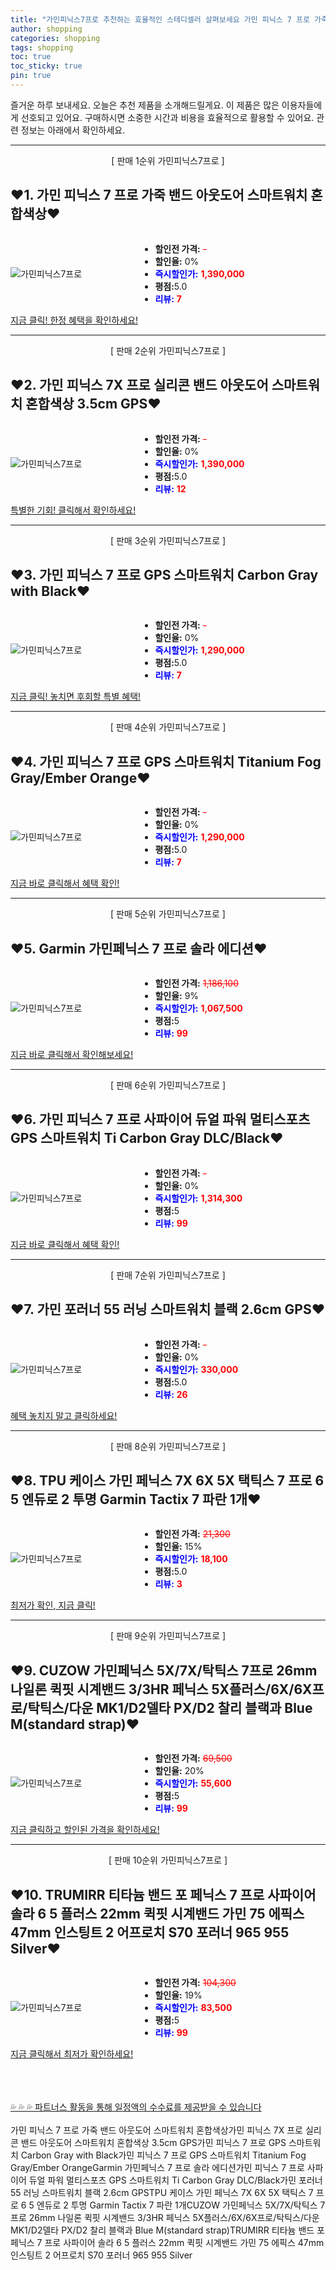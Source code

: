 ```yaml
---
title: "가민피닉스7프로 추천하는 효율적인 스테디셀러 살펴보세요 가민 피닉스 7 프로 가죽"
author: shopping
categories: shopping
tags: shopping
toc: true
toc_sticky: true
pin: true
---
```

즐거운 하루 보내세요. 오늘은 추천 제품을 소개해드릴게요. 이 제품은 많은 이용자들에게 선호되고 있어요. 구매하시면 소중한 시간과 비용을 효율적으로 활용할 수 있어요. 관련 정보는 아래에서 확인하세요.

---
<p class="toplist" style="margin: 0 auto; display: block; width: fit-content;">[ 판매 1순위 가민피닉스7프로 ]</p>

<h2><strong>❤️1. 가민 피닉스 7 프로 가죽 밴드 아웃도어 스마트워치 혼합색상❤️</strong></h2>

<div style="display: flex; align-items: center;">
    <div style="flex: 0.4;">
        <img src="https://thumbnail9.coupangcdn.com/thumbnails/remote/230x230ex/image/retail/images/2024/05/27/15/3/4d76d724-bd65-42ca-8396-92f91bbeb91d.jpg" alt="가민피닉스7프로" style="max-width: 100%;">
    </div>
    <div style="flex: 0.6; margin-left: 10px;">
        <ul>
            <li><strong>할인전 가격:</strong> <del style="color: red;">-</del></li>
            <li><strong>할인율:</strong> 0%</li>
            <li><span style='color:blue'><strong>즉시할인가:</strong></span> <span style='color:red'><strong>1,390,000</strong></span></li>
            <li><strong>평점:</strong>5.0</li>
            <li><span style='color:blue'><strong>리뷰:</strong></span> <span style='color:red'><strong>7</strong></span></li>
        </ul>
    </div>
</div>
<div class="center">
    <a href="https://William4Davisa.github.io?lptag=AF9450613&subid=githubio&pageKey=7402755487&traceid=V0-153&itemId=19164072698&vendorItemId=90116296783" class="myButton">
        지금 클릭! 한정 혜택을 확인하세요!
    </a>
</div>


---
<p class="toplist" style="margin: 0 auto; display: block; width: fit-content;">[ 판매 2순위 가민피닉스7프로 ]</p>

<h2><strong>❤️2. 가민 피닉스 7X 프로 실리콘 밴드 아웃도어 스마트워치 혼합색상 3.5cm GPS❤️</strong></h2>

<div style="display: flex; align-items: center;">
    <div style="flex: 0.4;">
        <img src="https://thumbnail9.coupangcdn.com/thumbnails/remote/230x230ex/image/retail/images/2024/05/27/15/5/dd996f78-a4f4-4efd-a3c0-e20b78d94cb5.jpg" alt="가민피닉스7프로" style="max-width: 100%;">
    </div>
    <div style="flex: 0.6; margin-left: 10px;">
        <ul>
            <li><strong>할인전 가격:</strong> <del style="color: red;">-</del></li>
            <li><strong>할인율:</strong> 0%</li>
            <li><span style='color:blue'><strong>즉시할인가:</strong></span> <span style='color:red'><strong>1,390,000</strong></span></li>
            <li><strong>평점:</strong>5.0</li>
            <li><span style='color:blue'><strong>리뷰:</strong></span> <span style='color:red'><strong>12</strong></span></li>
        </ul>
    </div>
</div>
<div class="center">
    <a href="https://William4Davisa.github.io?lptag=AF9450613&subid=githubio&pageKey=7402756468&traceid=V0-153&itemId=19164077806&vendorItemId=90116296948" class="myButton">
        특별한 기회! 클릭해서 확인하세요!
    </a>
</div>


---
<p class="toplist" style="margin: 0 auto; display: block; width: fit-content;">[ 판매 3순위 가민피닉스7프로 ]</p>

<h2><strong>❤️3. 가민 피닉스 7 프로 GPS 스마트워치 Carbon Gray with Black❤️</strong></h2>

<div style="display: flex; align-items: center;">
    <div style="flex: 0.4;">
        <img src="https://thumbnail6.coupangcdn.com/thumbnails/remote/230x230ex/image/vendor_inventory/2354/e4446b8cf02120beba29586bc141bf1e06d82d49cb543db46d8f02ccb72a.png" alt="가민피닉스7프로" style="max-width: 100%;">
    </div>
    <div style="flex: 0.6; margin-left: 10px;">
        <ul>
            <li><strong>할인전 가격:</strong> <del style="color: red;">-</del></li>
            <li><strong>할인율:</strong> 0%</li>
            <li><span style='color:blue'><strong>즉시할인가:</strong></span> <span style='color:red'><strong>1,290,000</strong></span></li>
            <li><strong>평점:</strong>5.0</li>
            <li><span style='color:blue'><strong>리뷰:</strong></span> <span style='color:red'><strong>7</strong></span></li>
        </ul>
    </div>
</div>
<div class="center">
    <a href="https://William4Davisa.github.io?lptag=AF9450613&subid=githubio&pageKey=7402755487&traceid=V0-153&itemId=19164072693&vendorItemId=86282528366" class="myButton">
        지금 클릭! 놓치면 후회할 특별 혜택!
    </a>
</div>


---
<p class="toplist" style="margin: 0 auto; display: block; width: fit-content;">[ 판매 4순위 가민피닉스7프로 ]</p>

<h2><strong>❤️4. 가민 피닉스 7 프로 GPS 스마트워치 Titanium Fog Gray/Ember Orange❤️</strong></h2>

<div style="display: flex; align-items: center;">
    <div style="flex: 0.4;">
        <img src="https://thumbnail6.coupangcdn.com/thumbnails/remote/230x230ex/image/vendor_inventory/f9b0/0d4983736e9b11527e25b43e38d21f5837e89fc126b43014f26f0bc0d923.png" alt="가민피닉스7프로" style="max-width: 100%;">
    </div>
    <div style="flex: 0.6; margin-left: 10px;">
        <ul>
            <li><strong>할인전 가격:</strong> <del style="color: red;">-</del></li>
            <li><strong>할인율:</strong> 0%</li>
            <li><span style='color:blue'><strong>즉시할인가:</strong></span> <span style='color:red'><strong>1,290,000</strong></span></li>
            <li><strong>평점:</strong>5.0</li>
            <li><span style='color:blue'><strong>리뷰:</strong></span> <span style='color:red'><strong>7</strong></span></li>
        </ul>
    </div>
</div>
<div class="center">
    <a href="https://William4Davisa.github.io?lptag=AF9450613&subid=githubio&pageKey=7402755487&traceid=V0-153&itemId=19164072696&vendorItemId=86282528371" class="myButton">
        지금 바로 클릭해서 혜택 확인!
    </a>
</div>


---
<p class="toplist" style="margin: 0 auto; display: block; width: fit-content;">[ 판매 5순위 가민피닉스7프로 ]</p>

<h2><strong>❤️5. Garmin 가민페닉스 7 프로 솔라 에디션❤️</strong></h2>

<div style="display: flex; align-items: center;">
    <div style="flex: 0.4;">
        <img src="https://thumbnail8.coupangcdn.com/thumbnails/remote/230x230ex/image/vendor_inventory/549d/1dea34b54a46bc434117cd64c7fb2ee05cff8c6cb929d69433f1c2799f31.jpg" alt="가민피닉스7프로" style="max-width: 100%;">
    </div>
    <div style="flex: 0.6; margin-left: 10px;">
        <ul>
            <li><strong>할인전 가격:</strong> <del style="color: red;">1,186,100</del></li>
            <li><strong>할인율:</strong> 9%</li>
            <li><span style='color:blue'><strong>즉시할인가:</strong></span> <span style='color:red'><strong>1,067,500</strong></span></li>
            <li><strong>평점:</strong>5</li>
            <li><span style='color:blue'><strong>리뷰:</strong></span> <span style='color:red'><strong>99</strong></span></li>
        </ul>
    </div>
</div>
<div class="center">
    <a href="https://William4Davisa.github.io?lptag=AF9450613&subid=githubio&pageKey=7379197759&traceid=V0-153&itemId=19052887578&vendorItemId=89568032826" class="myButton">
        지금 바로 클릭해서 확인해보세요!
    </a>
</div>


---
<p class="toplist" style="margin: 0 auto; display: block; width: fit-content;">[ 판매 6순위 가민피닉스7프로 ]</p>

<h2><strong>❤️6. 가민 피닉스 7 프로 사파이어 듀얼 파워 멀티스포츠 GPS 스마트워치 Ti Carbon Gray DLC/Black❤️</strong></h2>

<div style="display: flex; align-items: center;">
    <div style="flex: 0.4;">
        <img src="https://thumbnail9.coupangcdn.com/thumbnails/remote/230x230ex/image/vendor_inventory/cdc6/613a83af8176e6e98fef6db14c482d0a07bd3940aed9cb92d678fa06d02b.png" alt="가민피닉스7프로" style="max-width: 100%;">
    </div>
    <div style="flex: 0.6; margin-left: 10px;">
        <ul>
            <li><strong>할인전 가격:</strong> <del style="color: red;">-</del></li>
            <li><strong>할인율:</strong> 0%</li>
            <li><span style='color:blue'><strong>즉시할인가:</strong></span> <span style='color:red'><strong>1,314,300</strong></span></li>
            <li><strong>평점:</strong>5</li>
            <li><span style='color:blue'><strong>리뷰:</strong></span> <span style='color:red'><strong>99</strong></span></li>
        </ul>
    </div>
</div>
<div class="center">
    <a href="https://William4Davisa.github.io?lptag=AF9450613&subid=githubio&pageKey=7961973688&traceid=V0-153&itemId=22014257557&vendorItemId=89061653802" class="myButton">
        지금 바로 클릭해서 혜택 확인!
    </a>
</div>


---
<p class="toplist" style="margin: 0 auto; display: block; width: fit-content;">[ 판매 7순위 가민피닉스7프로 ]</p>

<h2><strong>❤️7. 가민 포러너 55 러닝 스마트워치 블랙 2.6cm GPS❤️</strong></h2>

<div style="display: flex; align-items: center;">
    <div style="flex: 0.4;">
        <img src="https://thumbnail6.coupangcdn.com/thumbnails/remote/230x230ex/image/vendor_inventory/e8fe/5d6e3df43b70e08dc1cd17d37f783a3196ec2163ef0266586a55dd1743b9.png" alt="가민피닉스7프로" style="max-width: 100%;">
    </div>
    <div style="flex: 0.6; margin-left: 10px;">
        <ul>
            <li><strong>할인전 가격:</strong> <del style="color: red;">-</del></li>
            <li><strong>할인율:</strong> 0%</li>
            <li><span style='color:blue'><strong>즉시할인가:</strong></span> <span style='color:red'><strong>330,000</strong></span></li>
            <li><strong>평점:</strong>5.0</li>
            <li><span style='color:blue'><strong>리뷰:</strong></span> <span style='color:red'><strong>26</strong></span></li>
        </ul>
    </div>
</div>
<div class="center">
    <a href="https://William4Davisa.github.io?lptag=AF9450613&subid=githubio&pageKey=7400623590&traceid=V0-153&itemId=19154416504&vendorItemId=87495432852" class="myButton">
        혜택 놓치지 말고 클릭하세요!
    </a>
</div>


---
<p class="toplist" style="margin: 0 auto; display: block; width: fit-content;">[ 판매 8순위 가민피닉스7프로 ]</p>

<h2><strong>❤️8. TPU 케이스 가민 페닉스 7X 6X 5X 택틱스 7 프로 6 5 엔듀로 2 투명 Garmin Tactix 7 파란 1개❤️</strong></h2>

<div style="display: flex; align-items: center;">
    <div style="flex: 0.4;">
        <img src="https://thumbnail8.coupangcdn.com/thumbnails/remote/230x230ex/image/vendor_inventory/fd0d/9721b5e4c2e4f6d7192f1da4a7b9efe14b2f696818b5eca74df7cf8e7bef.jpg" alt="가민피닉스7프로" style="max-width: 100%;">
    </div>
    <div style="flex: 0.6; margin-left: 10px;">
        <ul>
            <li><strong>할인전 가격:</strong> <del style="color: red;">21,300</del></li>
            <li><strong>할인율:</strong> 15%</li>
            <li><span style='color:blue'><strong>즉시할인가:</strong></span> <span style='color:red'><strong>18,100</strong></span></li>
            <li><strong>평점:</strong>5.0</li>
            <li><span style='color:blue'><strong>리뷰:</strong></span> <span style='color:red'><strong>3</strong></span></li>
        </ul>
    </div>
</div>
<div class="center">
    <a href="https://William4Davisa.github.io?lptag=AF9450613&subid=githubio&pageKey=7415188014&traceid=V0-153&itemId=19222134761&vendorItemId=86338867366" class="myButton">
        최저가 확인, 지금 클릭!
    </a>
</div>


---
<p class="toplist" style="margin: 0 auto; display: block; width: fit-content;">[ 판매 9순위 가민피닉스7프로 ]</p>

<h2><strong>❤️9. CUZOW 가민페닉스 5X/7X/탁틱스 7프로 26mm 나일론 퀵핏 시계밴드 3/3HR 페닉스 5X플러스/6X/6X프로/탁틱스/다운 MK1/D2델타 PX/D2 찰리 블랙과 Blue M(standard strap)❤️</strong></h2>

<div style="display: flex; align-items: center;">
    <div style="flex: 0.4;">
        <img src="https://thumbnail9.coupangcdn.com/thumbnails/remote/230x230ex/image/vendor_inventory/2fbf/e206c6d1757ce8ba14183100970ac88bddf4ffd98d6a760364b8f5abfa6c.jpg" alt="가민피닉스7프로" style="max-width: 100%;">
    </div>
    <div style="flex: 0.6; margin-left: 10px;">
        <ul>
            <li><strong>할인전 가격:</strong> <del style="color: red;">69,500</del></li>
            <li><strong>할인율:</strong> 20%</li>
            <li><span style='color:blue'><strong>즉시할인가:</strong></span> <span style='color:red'><strong>55,600</strong></span></li>
            <li><strong>평점:</strong>5</li>
            <li><span style='color:blue'><strong>리뷰:</strong></span> <span style='color:red'><strong>99</strong></span></li>
        </ul>
    </div>
</div>
<div class="center">
    <a href="https://William4Davisa.github.io?lptag=AF9450613&subid=githubio&pageKey=8019705329&traceid=V0-153&itemId=22408174921&vendorItemId=90049796469" class="myButton">
        지금 클릭하고 할인된 가격을 확인하세요!
    </a>
</div>


---
<p class="toplist" style="margin: 0 auto; display: block; width: fit-content;">[ 판매 10순위 가민피닉스7프로 ]</p>

<h2><strong>❤️10. TRUMIRR 티타늄 밴드 포 페닉스 7 프로 사파이어 솔라 6 5 플러스 22mm 퀵핏 시계밴드 가민 75 에픽스 47mm 인스팅트 2 어프로치 S70 포러너 965 955 Silver❤️</strong></h2>

<div style="display: flex; align-items: center;">
    <div style="flex: 0.4;">
        <img src="https://thumbnail9.coupangcdn.com/thumbnails/remote/230x230ex/image/vendor_inventory/a8de/a0255911fca57e8776c92144f373aa4976c620000e30700f678aa4ac11ef.jpg" alt="가민피닉스7프로" style="max-width: 100%;">
    </div>
    <div style="flex: 0.6; margin-left: 10px;">
        <ul>
            <li><strong>할인전 가격:</strong> <del style="color: red;">104,300</del></li>
            <li><strong>할인율:</strong> 19%</li>
            <li><span style='color:blue'><strong>즉시할인가:</strong></span> <span style='color:red'><strong>83,500</strong></span></li>
            <li><strong>평점:</strong>5</li>
            <li><span style='color:blue'><strong>리뷰:</strong></span> <span style='color:red'><strong>99</strong></span></li>
        </ul>
    </div>
</div>
<div class="center">
    <a href="https://William4Davisa.github.io?lptag=AF9450613&subid=githubio&pageKey=8010228288&traceid=V0-153&itemId=22343681719&vendorItemId=90107790522" class="myButton">
        지금 클릭해서 최저가 확인하세요!
    </a>
</div>

<br><br><br>[💦 💦 💦 파트너스 활동을 통해 일정액의 수수료를 제공받을 수 있습니다](https://link.coupang.com/a/bcpT2c)<br><br>가민 피닉스 7 프로 가죽 밴드 아웃도어 스마트워치 혼합색상가민 피닉스 7X 프로 실리콘 밴드 아웃도어 스마트워치 혼합색상 3.5cm GPS가민 피닉스 7 프로 GPS 스마트워치 Carbon Gray with Black가민 피닉스 7 프로 GPS 스마트워치 Titanium Fog Gray/Ember OrangeGarmin 가민페닉스 7 프로 솔라 에디션가민 피닉스 7 프로 사파이어 듀얼 파워 멀티스포츠 GPS 스마트워치 Ti Carbon Gray DLC/Black가민 포러너 55 러닝 스마트워치 블랙 2.6cm GPSTPU 케이스 가민 페닉스 7X 6X 5X 택틱스 7 프로 6 5 엔듀로 2 투명 Garmin Tactix 7 파란 1개CUZOW 가민페닉스 5X/7X/탁틱스 7프로 26mm 나일론 퀵핏 시계밴드 3/3HR 페닉스 5X플러스/6X/6X프로/탁틱스/다운 MK1/D2델타 PX/D2 찰리 블랙과 Blue M(standard strap)TRUMIRR 티타늄 밴드 포 페닉스 7 프로 사파이어 솔라 6 5 플러스 22mm 퀵핏 시계밴드 가민 75 에픽스 47mm 인스팅트 2 어프로치 S70 포러너 965 955 Silver